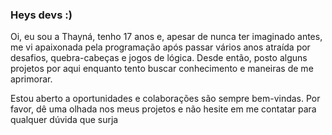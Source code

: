 ### Heys devs :)

Oi, eu sou a Thayná, tenho 17 anos e, apesar de nunca ter imaginado antes, me vi apaixonada pela programação após passar vários anos atraída por desafios, quebra-cabeças e jogos de lógica. Desde então, posto alguns projetos por aqui enquanto tento buscar conhecimento e maneiras de me aprimorar. 

Estou aberto a oportunidades e colaborações são sempre bem-vindas. Por favor, dê uma olhada nos meus projetos e não hesite em me contatar para qualquer dúvida que surja
